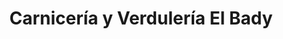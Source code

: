 ---
title: "Carnicería y Verdulería El Bady"
url: /cordoba/carniceria-y-verduleria-el-bady/
shop: carnicero
---